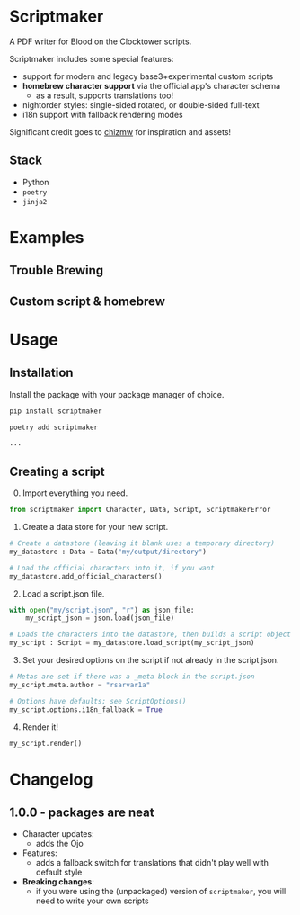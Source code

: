 # Scriptmaker

A PDF writer for Blood on the Clocktower scripts. 

Scriptmaker includes some special features:
- support for modern and legacy base3+experimental custom scripts
- **homebrew character support** via the official app's character schema
  - as a result, supports translations too!
- nightorder styles: single-sided rotated, or double-sided full-text
- i18n support with fallback rendering modes

Significant credit goes to [chizmw](https://github.com/chizmw/botc-custom-script-json2pdf) for inspiration and assets!

## Stack
- Python
- `poetry`
- `jinja2`

# Examples

## Trouble Brewing

## Custom script & homebrew

# Usage

## Installation

Install the package with your package manager of choice.

```sh
pip install scriptmaker
```
```sh
poetry add scriptmaker
```
```sh
...
```

## Creating a script

0. Import everything you need.
```python
from scriptmaker import Character, Data, Script, ScriptmakerError
```

1. Create a data store for your new script.
```python
# Create a datastore (leaving it blank uses a temporary directory)
my_datastore : Data = Data("my/output/directory")

# Load the official characters into it, if you want
my_datastore.add_official_characters()
```

2. Load a script.json file.
```python
with open("my/script.json", "r") as json_file:
    my_script_json = json.load(json_file)

# Loads the characters into the datastore, then builds a script object too
my_script : Script = my_datastore.load_script(my_script_json)
```

3. Set your desired options on the script if not already in the script.json.
```python
# Metas are set if there was a _meta block in the script.json
my_script.meta.author = "rsarvar1a"

# Options have defaults; see ScriptOptions()
my_script.options.i18n_fallback = True
```

4. Render it!
```python
my_script.render()
```

# Changelog

## 1.0.0 - packages are neat

- Character updates:
    - adds the Ojo
- Features:
    - adds a fallback switch for translations that didn't play well with default style
- **Breaking changes**:
    - if you were using the (unpackaged) version of `scriptmaker`, you will need to write your own scripts